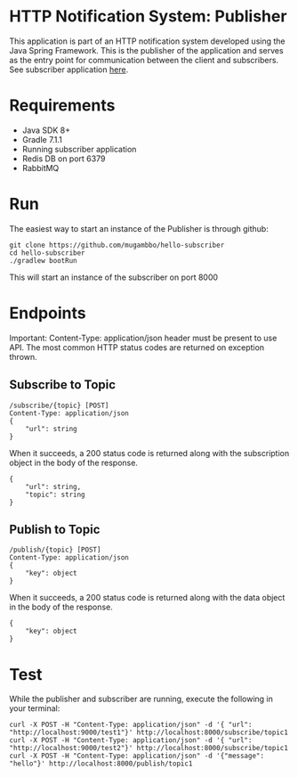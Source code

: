 # HTTP Notification System: Publisher
This application is part of an HTTP notification system developed using the Java Spring Framework. 
This is the publisher of the application and serves as the entry point for communication between the client and subscribers. See subscriber application [here](https://github.com/mugambbo/hello-subscriber).

# Requirements
-   Java SDK 8+
-   Gradle 7.1.1
-   Running subscriber application
-   Redis DB on port 6379
-   RabbitMQ

# Run
The easiest way to start an instance of the Publisher is through github:
```
git clone https://github.com/mugambbo/hello-subscriber
cd hello-subscriber
./gradlew bootRun
```

This will start an instance of the subscriber on port 8000

# Endpoints
Important: Content-Type: application/json header must be present to use API.
The most common HTTP status codes are returned on exception thrown.

## Subscribe to Topic
```
/subscribe/{topic} [POST]
Content-Type: application/json
{
    "url": string
}
```

When it succeeds, a 200 status code is returned along with the subscription object in the body of the response.
```
{
    "url": string,
    "topic": string
}
```

## Publish to Topic
```
/publish/{topic} [POST]
Content-Type: application/json
{
    "key": object
}
```

When it succeeds, a 200 status code is returned along with the data object in the body of the response.
```
{
    "key": object
}
```

# Test
While the publisher and subscriber are running, execute the following in your terminal:
```
curl -X POST -H "Content-Type: application/json" -d '{ "url": "http://localhost:9000/test1"}' http://localhost:8000/subscribe/topic1 curl -X POST -H "Content-Type: application/json" -d '{ "url": "http://localhost:9000/test2"}' http://localhost:8000/subscribe/topic1 curl -X POST -H "Content-Type: application/json" -d '{"message": "hello"}' http://localhost:8000/publish/topic1
```